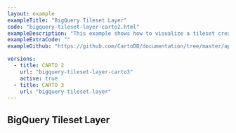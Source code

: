 ```yaml
---
layout: example
exampleTitle: "BigQuery Tileset Layer"
code: "bigquery-tileset-layer-carto2.html"
exampleDescription: "This example shows how to visualize a tileset created with the CARTO Analytics Toolbox for BigQuery."
exampleExtraCode: ""
exampleGithub: "https://github.com/CartoDB/documentation/tree/master/app/content/deck-gl/examples/basic-examples/bigquery-tileset-layer-carto2.html"

versions:
  - title: CARTO 2
    url: "bigquery-tileset-layer-carto3"
    active: true
  - title: CARTO 3
    url: "bigquery-tileset-layer"
---
```


## BigQuery Tileset Layer
